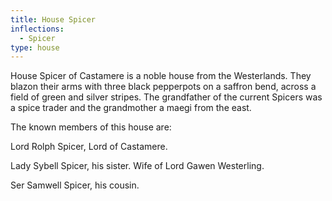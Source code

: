 ```yaml
---
title: House Spicer
inflections:
  - Spicer
type: house
---
```


House Spicer of Castamere is a noble house from the Westerlands. They blazon their arms with three black pepperpots on a saffron bend, across a field of green and silver stripes. The grandfather of the current Spicers was a spice trader and the grandmother a maegi from the east.

The known members of this house are:

Lord Rolph Spicer, Lord of Castamere.

Lady Sybell Spicer, his sister. Wife of Lord Gawen Westerling.

Ser Samwell Spicer, his cousin.


